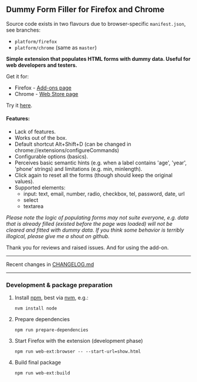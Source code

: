 Dummy Form Filler for Firefox and Chrome
----------------------------------------

Source code exists in two flavours due to browser-specific `manifest.json`, see branches:
- `platform/firefox`
- `platform/chrome` (same as `master`)

**Simple extension that populates HTML forms with dummy data.
Useful for web developers and testers.**

Get it for:
- Firefox - [Add-ons page](https://addons.mozilla.org/pl/firefox/addon/dummy-form-filler/)
- Chrome - [Web Store page](https://chrome.google.com/webstore/detail/dummy-form-filler/npghpiokpleaiakfmalkmhkcloahfnad)

Try it [here](https://rawgit.com/ptomaszek/dummy-form-filler/master/show.html).

#### Features:
- Lack of features.
- Works out of the box.
- Default shortcut Alt+Shift+D (can be changed in chrome://extensions/configureCommands)
- Configurable options (basics).
- Perceives basic semantic hints (e.g. when a label contains 'age', 'year', 'phone' strings) and limitations (e.g. min, minlength).
- Click again to reset all the forms (though should keep the original values).
- Supported elements:
    - input: text, email, number, radio, checkbox, tel, password, date, url
    - select
    - textarea

_Please note the logic of populating forms may not suite everyone, e.g. data that is already filled (existed before the page was loaded) will not be cleared and fitted with dummy data. If you think some behavior is terribly illogical, please give me a shout on github._

Thank you for reviews and raised issues. And for using the add-on.

-----
Recent changes in [CHANGELOG.md](CHANGELOG.md)

-----
### Development & package preparation

1. Install [npm](https://www.npmjs.com/), best via [nvm](https://github.com/nvm-sh/nvm), e.g.:
   ```
   nvm install node
   ```
1. Prepare dependencies
    ```
    npm run prepare-dependencies
    ```
1. Start Firefox with the extension (development phase)
    ```
    npm run web-ext:browser -- --start-url=show.html
    ```
1. Build final package
    ```
    npm run web-ext:build
    ```
